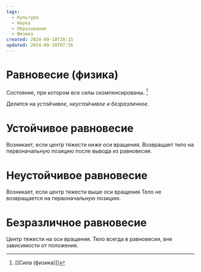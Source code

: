 ```yaml
---
tags:
  - Культура
  - Наука
  - Образование
  - Физика
created: 2024-09-18T20:15
updated: 2024-09-20T07:56
---
```

# Равновесие (физика)

Состояние, при котором все силы скомпенсированы. [^1]

Делится на *устойчивое, неустойчивое и безразличное*.

# Устойчивое равновесие
Возникает, если центр тяжести ниже оси вращения. 
Возвращает тело на первоначальную позицию после вывода из равновесия.


# Неустойчивое равновесие
Возникает, если центр тяжести выше оси вращения
Тело не возвращается на первоначальную позицию.



# Безразличное равновесие
Центр тяжести на оси вращения.
Тело всегда в равновесии, вне зависимости от положения.


[^1]: [[Сила (физика)]]
